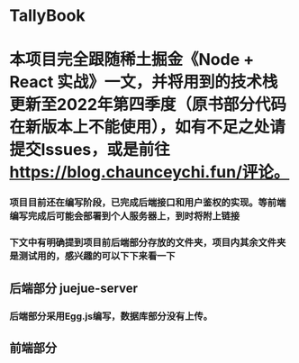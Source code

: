 # TallyBook
# 本项目完全跟随稀土掘金《Node + React 实战》一文，并将用到的技术栈更新至2022年第四季度（原书部分代码在新版本上不能使用），如有不足之处请提交Issues，或是前往 https://blog.chaunceychi.fun/评论。

### 项目目前还在编写阶段，已完成后端接口和用户鉴权的实现。等前端编写完成后可能会部署到个人服务器上，到时将附上链接
### 下文中有明确提到项目前后端部分存放的文件夹，项目内其余文件夹是测试用的，感兴趣的可以下下来看一下
## 后端部分 juejue-server
### 后端部分采用Egg.js编写，数据库部分没有上传。
## 前端部分
